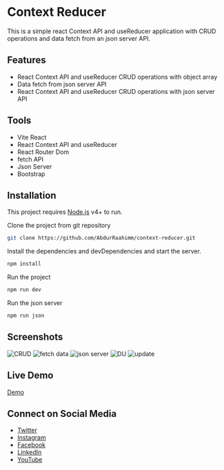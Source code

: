 # Context Reducer 

This is a simple react Context API and useReducer application with CRUD operations and data fetch from an json server API.

## Features 

- React Context API and useReducer CRUD operations with object array
- Data fetch from json server API
- React Context API and useReducer CRUD operations with json server API

## Tools

- Vite React
- React Context API and useReducer
- React Router Dom
- fetch API
- Json Server
- Bootstrap



## Installation

This project requires [Node.js](https://nodejs.org/) v4+ to run.

Clone the project from git repository

```sh
git clone https://github.com/AbdurRaahimm/context-reducer.git
```

Install the dependencies and devDependencies and start the server.

```sh
npm install
```
Run the project

```sh
npm run dev
```
Run the json server

```sh
npm run json
```

## Screenshots
![CRUD](public/image.png)
![fetch data](public/image-1.png)
![json server](public/image-2.png)
![DU](public/image-3.png)
![update](public/image4.png)

## Live Demo
[Demo](https://context-reducer-eta.vercel.app/)



## Connect on Social Media
- [Twitter](https://twitter.com/AbdurRahim4G)
- [Instagram](https://www.instagram.com/abdurrahim4g/)
- [Facebook](https://www.facebook.com/Rahim72446)
- [LinkedIn](https://www.linkedin.com/in/abdur-rahim4g/)
- [YouTube](https://youtube.com/@AbdurRahimm)
